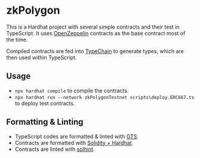 # zkPolygon

This is a Hardhat project with several simple contracts and their test in TypeScript. It uses [OpenZeppelin](https://www.openzeppelin.com/) contracts as the base contract most of the time.

Compiled contracts are fed into [TypeChain](https://github.com/dethcrypto/TypeChain) to generate types, which are then used within TypeScript.

## Usage

- `npx hardhat compile` to compile the contracts.
- `npx hardhat run --network zkPolygonTestnet scripts\deploy.ERC667.ts` to deploy test contracts.

## Formatting & Linting

- TypeScript codes are formatted & linted with [GTS](https://github.com/google/gts).
- Contracts are formatted with [Solidity + Hardhat](https://hardhat.org/hardhat-vscode/docs/formatting).
- Contracts are linted with [solhint](https://protofire.github.io/solhint).
